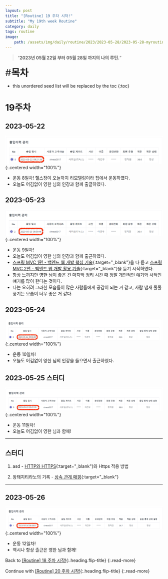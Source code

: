 ```yaml
---
layout: post
title: "[Routine] 19 주차 시작!"
subtitle: "My 19th week Routine"
category: daily
tags: routine
image:
    path: /assets/img/daily/routine/2023/2023-05-28/2023-05-28-myroutine-19th.png
---
```


> “**2023년 05월 22일 부터 05월 28일 까지의 나의 루틴.**”

<span style="font-size:30px;">\#**목차**</span>
* this unordered seed list will be replaced by the toc
{:toc}

# 19주차
## 2023-05-22
![](/assets/img/daily/routine/2023/2023-05-28/2023-05-22_myroutine.png){:.centered width="100%"}
- 운동 8일차! 헬스장이 오늘까지 리모델링이라 집에서 운동하였다.
- 오늘도 어김없이 영한 님의 인강과 함께 출글하였다.

## 2023-05-23
![](/assets/img/daily/routine/2023/2023-05-28/2023-05-23_myroutine.png){:.centered width="100%"}
- 운동 9일차!
- 오늘도 어김없이 영한 님의 인강과 함께 출근하였다. 
- [스프링 MVC 1편 - 백엔드 웹 개발 핵심 기술]{:target="_blank"}을 다 듣고 [스프링 MVC 2편 - 백엔드 웹 개발 활용 기술]{:target="_blank"}을 듣기 시작하였다.
- 항상 느끼지만 영한 님이 좋은 건 마지막 정리 시간 때 정말 개인적인 얘기와 사적인 얘기를 많이 한다는 것이다.
- 나는 오히려 그러한 모습들이 많은 사람들에게 공감이 되는 거 같고, 사람 냄새 풀풀 풍기는 모습이 너무 좋은 거 같다.

## 2023-05-24
![](/assets/img/daily/routine/2023/2023-05-28/2023-05-24_myroutine.png){:.centered width="100%"}
- 운동 10일차!
- 오늘도 어김없이 영한 님의 인강을 들으면서 출근하였다.

## 2023-05-25 스터디
![](/assets/img/daily/routine/2023/2023-05-28/2023-05-25_myroutine.png){:.centered width="100%"}
- 운동 11일차!
- 오늘도 어김없이 영한 님과 함께!

*** 
## 스터디
1. asd - [HTTP와 HTTPS]{:target="_blank"}와 Https 적용 방법

2. 왕돼지티라노의 기록 - [상속 관계 매핑]{:target="_blank"}

***

## 2023-05-26
![](/assets/img/daily/routine/2023/2023-05-28/2023-05-26_myroutine.png){:.centered width="100%"}
- 운동 12일차!
- 역시나 항상 출근은 영한 님과 함께!

Back to [[Routine] 18 주차 시작!](./2023-05-21-week-18th.md){:.heading.flip-title}
{:.read-more}

Continue with [[Routine] 20 주차 시작!](../06-june/2023-06-04-week-20th.md){:.heading.flip-title}
{:.read-more}

<!-- Links -->
[스프링 MVC 1편 - 백엔드 웹 개발 핵심 기술]: https://www.inflearn.com/course/%EC%8A%A4%ED%94%84%EB%A7%81-mvc-1
[스프링 MVC 2편 - 백엔드 웹 개발 활용 기술]: https://www.inflearn.com/course/%EC%8A%A4%ED%94%84%EB%A7%81-mvc-2

<!-- Study Links -->
[HTTP와 HTTPS]: https://youngjo-no.tistory.com/10
[상속 관계 매핑]: https://happy-wangpig.tistory.com/20

<!-- Commit Links -->